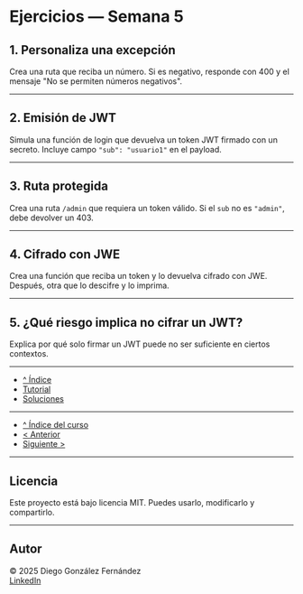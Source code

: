 # Ejercicios — Semana 5

## 1. Personaliza una excepción

Crea una ruta que reciba un número. Si es negativo, responde con 400 y el mensaje "No se permiten números negativos".

---

## 2. Emisión de JWT

Simula una función de login que devuelva un token JWT firmado con un secreto. Incluye campo `"sub": "usuario1"` en el payload.

---

## 3. Ruta protegida

Crea una ruta `/admin` que requiera un token válido. Si el `sub` no es `"admin"`, debe devolver un 403.

---

## 4. Cifrado con JWE

Crea una función que reciba un token y lo devuelva cifrado con JWE. Después, otra que lo descifre y lo imprima.

---

## 5. ¿Qué riesgo implica no cifrar un JWT?

Explica por qué solo firmar un JWT puede no ser suficiente en ciertos contextos.

---

- [^ Índice](./readme.md)
- [Tutorial](./tutorial.md)
- [Soluciones](./soluciones.md)

---

- [^ Índice del curso](../readme.md)
- [< Anterior](../semana04/ejercicios.md)
- [Siguiente >](../semana06/ejercicios.md)


---

## Licencia

Este proyecto está bajo licencia MIT. Puedes usarlo, modificarlo y compartirlo.

---

## Autor

© 2025 Diego González Fernández  
[LinkedIn](https://www.linkedin.com/in/diego-gonzalez-fernandez)
